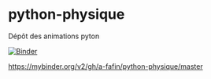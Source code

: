 # python-physique

Dépôt des animations pyton


[![Binder](https://mybinder.org/badge_logo.svg)](https://mybinder.org/v2/gh/a-fafin/python-physique/master)

https://mybinder.org/v2/gh/a-fafin/python-physique/master


